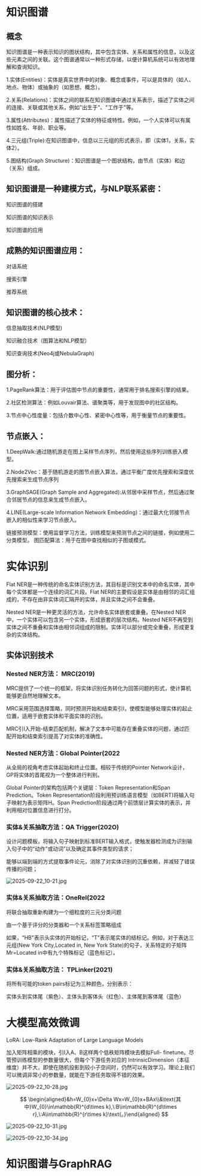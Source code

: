 # 知识图谱

## 概念

知识图谱是一种表示知识的图状结构，其中包含实体、关系和属性的信息，以及这些元素之间的关联。这个图谱通常以一种形式存储，以便计算机系统可以有效地理解和查询知识。

1.实体(Entities)：实体是真实世界中的对象、概念或事件，可以是具体的（如人、地点、物体）或抽象的（如思想、概念）。

2.关系(Relations)：实体之间的联系在知识图谱中通过关系表示，描述了实体之间的连接、关联或其他关系，例如"出生于"、"工作于"等。

3.属性(Attributes)：属性描述了实体的特征或特性。例如，一个人实体可以有属性如姓名、年龄、职业等。

4.三元组(Triple):在知识图谱中，信息以三元组的形式表示，即（实体1，关系，实体2）。

5.图结构(Graph Structure)：知识图谱是一个图状结构，由节点（实体）和边（关系）组成。

## 知识图谱是一种建模方式，与NLP联系紧密：

知识图谱的搭建

知识图谱的知识表示

知识图谱的应用

## 成熟的知识图谱应用：

对话系统

搜索引擎

推荐系统

## 知识图谱的核心技术：

信息抽取技术(NLP模型)

知识融合技术（图算法和NLP模型）

知识查询技术(Neo4j或NebulaGraph)

## 图分析：

1.PageRank算法：用于评估图中节点的重要性，通常用于排名搜索引擎的结果。

2.社区检测算法：例如Louvair算法、谱聚类等，用于发现图中的社区结构。

3.节点中心性度量：包括介数中心性、紧密中心性等，用于衡量节点的重要性。

## 节点嵌入：

1.DeepWalk:通过随机游走在图上采样节点序列，然后使用这些序列训练嵌入模型。

2.Node2Vec：基于随机游走的图节点嵌入算法，通过平衡广度优先搜索和深度优先搜索来生成节点序列

3.GraphSAGE(Graph Sample and Aggregated):从邻居中采样节点，然后通过聚合邻居节点的信息来生成节点嵌入。

4.LINE(Large-scale Information Network Embedding)：通过最大化邻接节点嵌入的相似性来学习节点嵌入。

链接预测模型：使用监督学习方法，训练模型来预测节点之间的链接，例如使用二分类模型。
图匹配算法：用于在图中查找相似的子图或模式。

# 实体识别

Flat NER是一种传统的命名实体识别方法，其目标是识别文本中的命名实体，其中每个实体都是一个连续的词汇片段。Flat NER的主要假设是实体是由相邻的词汇组成的，不存在由非实体词汇隔开的实体，并且实体之间不会重叠。

Nested NER是一种更灵活的方法，允许命名实体嵌套或重叠。在Nested NER中，一个实体可以包含另一个实体，形成嵌套的层次结构。Nested NER不再受到实体之间不重叠和实体由相邻词组成的限制。实体可以部分或完全重叠，形成更复杂的实体结构。

## 实体识别技术

### Nested NER方法： MRC(2019)

MRC提供了一个统一的框架，将实体识别任务转化为回答问题的形式，使计算机能够更自然地理解文本。 

MRC采用范围选择策略，同时预测开始和结束索引I，使模型能够处理实体的起止位置，适用于嵌套实体和平面实体的识别。 

MRC引I入开始-结束匹配机制，解决了文本中可能存在重叠实体的问题，通过匹配开始和结束索引提高了对实体的准确性。

### Nested NER方法：Global Pointer(2022

从全局的视角考虑实体起始和终止位置。相较于传统的Pointer Network设计，GP将实体的首尾视为一个整体进行判别。 

Global Pointer的架构包括两个关键层：Token Representation和Span Prediction。Token Representation阶段利用预训练语言模型（如BERT)将输入句子映射为表示矩阵H。Span Prediction阶段通过两个前馈层计算实体的表示，并利用相对位置信息进行打分。

### 实体&关系抽取方法：QA Trigger(202O)

设计问题模板，将输入句子映射到标准BERT输入格式，使触发器检测成为识别输入句子中的“动作"或动词”以及确定其事件类型的请求；

能够以端到端的方式提取事件论元，消除了对实体识别的沉重依赖，并减轻了错误传播的问题；

![2025-09-22_10-21.jpg](https://cdn.jsdelivr.net/gh/zilong-ding/note-gen-image-sync@main/f79f2162-3775-4e10-bbc8-0a5534a8fa9e.jpeg)

### 实体&关系抽取方法：OneRel(2022

将联合抽取重新构建为一个细粒度的三元分类问题

由一个基于评分的分类器和一个关系标签策略组成

如果，“HB"表示头实体的开始标记，“T"表示尾实体的结标记。例如，对于表达三元组(New York City,Located in, New York State)的句子，关系特定的子矩阵Mr=Located in中有九个特殊标记（蓝色标记）。

### 实体&关系抽取方法： TPLinker(2021)

将所有可能的token pairs标记为三种颜色，分别表示：

实体头到实体尾（紫色）、主体头到客体头（红色）、主体尾到客体尾（蓝色）

# 大模型高效微调

LoRA: Low-Rank Adaptation of Large Language Models

加入矩阵相乘的模块，引I入A、B这样两个低秩矩阵模块去模拟Full- finetune。尽管预训练模型的参数量很大，但每个下游任务对应的 IntrinsicDimension（本征维度）并不大，即使在随机投影到较小子空间时，仍然可以有效学习。理论上我们可以微调非常小的参数量，就能在下游任务取得不错的效果。

![2025-09-22_10-28.jpg](https://cdn.jsdelivr.net/gh/zilong-ding/note-gen-image-sync@main/4418d6b0-4152-48e9-b70f-e485843d2ca0.jpeg)

$$
\begin{aligned}&h=W_{0}x+\Delta Wx=W_{0}x+BAx\\&\text{其中}W_{0}\in\mathbb{R}^{d\times k},\:B\in\mathbb{R}^{d\times r},\:A\in\mathbb{R}^{r\times k}\text{。}\end{aligned}
$$

![2025-09-22_10-31.jpg](https://cdn.jsdelivr.net/gh/zilong-ding/note-gen-image-sync@main/a56e3d20-f1c1-4d47-9398-b321a70e77e8.jpeg)

![2025-09-22_10-34.jpg](https://cdn.jsdelivr.net/gh/zilong-ding/note-gen-image-sync@main/7b744a1f-942b-46e1-a273-b01cb8e28d0f.jpeg)

# 知识图谱与GraphRAG
